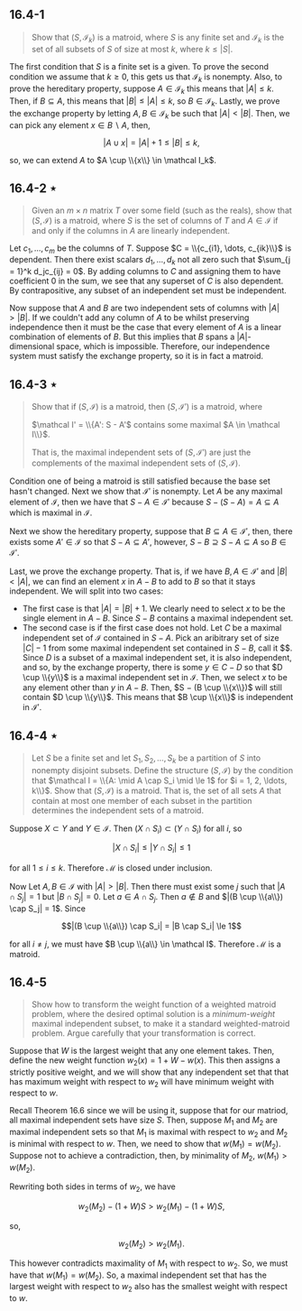 ## 16.4-1

> Show that $(S, \mathcal I_k)$ is a matroid, where $S$ is any finite set and $\mathcal I_k$ is the set of all subsets of $S$ of size at most $k$, where $k \le |S|$.

The first condition that $S$ is a finite set is a given. To prove the second condition we assume that $k \ge 0$, this gets us that $\mathcal I_k$ is nonempty. Also, to prove the hereditary property, suppose $A \in \mathcal I_k$ this means that $|A| \le k$.
Then, if $B \subseteq A$, this means that $|B| \le |A| \le k$, so $B \in \mathcal I_k$. Lastly, we prove the exchange property by letting $A, B \in \mathcal I_k$ be such that $|A| < |B|$. Then, we can pick any element $x \in B \backslash A$, then,

$$|A \cup {x}| = |A| + 1 \le |B| \le k,$$

so, we can extend $A$ to $A \cup \\{x\\} \in \mathcal I_k$.

## 16.4-2 $\star$

> Given an $m \times n$ matrix $T$ over some field (such as the reals), show that $(S, \mathcal I)$ is a matroid, where $S$ is the set of columns of $T$ and $A \in \mathcal I$ if and only if the columns in $A$ are linearly independent.

Let $c_1, \dots, c_m$ be the columns of $T$. Suppose $C = \\{c_{i1}, \dots, c_{ik}\\}$ is dependent. Then there exist scalars $d_1, \dots, d_k$ not all zero such that $\sum_{j = 1}^k d_jc_{ij} = 0$. By adding columns to $C$ and assigning them to have coefficient $0$ in the sum, we see that any superset of $C$ is also dependent. By contrapositive, any subset of an independent set must be independent.

Now suppose that $A$ and $B$ are two independent sets of columns with $|A| > |B|$. If we couldn't add any column of $A$ to be whilst preserving independence then it must be the case that every element of $A$ is a linear combination of elements of $B$. But this implies that $B$ spans a $|A|$-dimensional space, which is impossible. Therefore, our independence system must satisfy the exchange property, so it is in fact a matroid.

## 16.4-3 $\star$

> Show that if $(S, \mathcal I)$ is a matroid, then $(S, \mathcal I')$ is a matroid, where
>
> $\mathcal I' = \\{A': S - A'$ contains some maximal $A \in \mathcal I\\}$.
>
> That is, the maximal independent sets of $(S, \mathcal I')$ are just the complements of the maximal independent sets of $(S, \mathcal I)$.

Condition one of being a matroid is still satisfied because the base set hasn't changed. Next we show that $\mathcal I'$ is nonempty. Let $A$ be any maximal element of $\mathcal I$, then we have that $S - A \in \mathcal I'$ because $S - (S - A) = A \subseteq A$ which is maximal in $\mathcal I$.

Next we show the hereditary property, suppose that $B \subseteq A \in \mathcal I'$, then, there exists some $A' \in \mathcal I$ so that $S − A \subseteq A'$, however, $S − B \supseteq S − A \subseteq A$ so $B \in \mathcal I'$.

Last, we prove the exchange property. That is, if we have $B, A \in \mathcal I'$ and $|B| < |A|$, we can find an element $x$ in $A − B$ to add to $B$ so that it stays independent. We will split into two cases:

- The first case is that $|A| = |B| + 1$. We clearly need to select $x$ to be the single element in $A − B$. Since $S − B$ contains a maximal independent set.
- The second case is if the first case does not hold. Let $C$ be a maximal independent set of $\mathcal I$ contained in $S − A$. Pick an aribitrary set of size $|C| − 1$ from some maximal independent set contained in $S - B$, call it $$. Since $D$ is a subset of a maximal independent set, it is also independent, and so, by the exchange property, there is some $y \in C − D$ so that $D \cup \\{y\\}$ is a maximal independent set in $\mathcal I$. Then, we select $x$ to be any element other than $y$ in $A − B$. Then, $S − (B \cup \\{x\\})$ will still contain $D \cup \\{y\\}$. This means that $B \cup \\{x\\}$ is independent in $\mathcal I'$.

## 16.4-4 $\star$

> Let $S$ be a finite set and let $S_1, S_2, \ldots, S_k$ be a partition of $S$ into nonempty disjoint subsets. Define the structure $(S, \mathcal I)$ by the condition that $\mathcal I = \\{A: \mid A \cap S_i \mid \le 1$ for $i = 1, 2, \ldots, k\\}$. Show that $(S, \mathcal I)$ is a matroid. That is, the set of all sets $A$ that contain at most one member of each subset in the partition determines the independent sets of a matroid.

Suppose $X \subset Y$ and $Y \in \mathcal I$. Then $(X \cap S_i) \subset (Y \cap S_i)$ for all $i$, so

$$|X \cap S_i| \le |Y \cap S_i| \le 1$$

for all $1 \le i \le k$. Therefore $\mathcal M$ is closed under inclusion.

Now Let $A, B \in \mathcal I$ with $|A| > |B|$. Then there must exist some $j$ such that $|A \cap S_j| = 1$ but $|B \cap S_j| = 0$. Let $a \in A \cap S_j$. Then $a \notin B$ and $|(B \cup \\{a\\}) \cap S_j| = 1$. Since

$$|(B \cup \\{a\\}) \cap S_i| = |B \cap S_i| \le 1$$

for all $i \ne j$, we must have $B \cup \\{a\\} \in \mathcal I$. Therefore $\mathcal M$ is a matroid.

## 16.4-5

> Show how to transform the weight function of a weighted matroid problem, where the desired optimal solution is a _minimum-weight_ maximal independent subset, to make it a standard weighted-matroid problem. Argue carefully that your transformation is correct.

Suppose that $W$ is the largest weight that any one element takes. Then, define the new weight function $w_2(x) = 1 + W - w(x)$. This then assigns a strictly positive weight, and we will show that any independent set that that has maximum weight with respect to $w_2$ will have minimum weight with respect to $w$.

Recall Theorem 16.6 since we will be using it, suppose that for our matriod, all maximal independent sets have size $S$. Then, suppose $M_1$ and $M_2$ are maximal independent sets so that $M_1$ is maximal with respect to $w_2$ and $M_2$ is minimal with respect to $w$. Then, we need to show that $w(M_1) = w(M_2)$. Suppose not to achieve a contradiction, then, by minimality of $M_2$, $w(M_1) > w(M_2)$.

Rewriting both sides in terms of $w_2$, we have

$$w_2(M_2) - (1 + W)S > w_2(M_1) - (1 + W)S,$$

so,

$$w_2(M_2) > w_2(M_1).$$

This however contradicts maximality of $M_1$ with respect to $w_2$. So, we must have that $w(M_1) = w(M_2)$. So, a maximal independent set that has the largest weight with respect to $w_2$ also has the smallest weight with respect to $w$.
